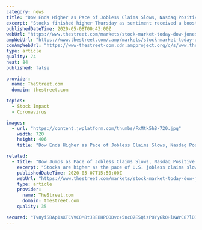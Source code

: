 ```yaml
---
category: news
title: "Dow Ends Higher as Pace of Jobless Claims Slows, Nasdaq Positive for 2020"
excerpt: "Stocks finished higher Thursday as sentiment received a boost from news that U.S. and Chinese negotiators could meet as soon as next week to discuss their trade agreement and U.S. jobless claims trended lower."
publishedDateTime: 2020-05-08T00:43:00Z
webUrl: "https://www.thestreet.com/markets/stock-market-today-dow-jones-industrial-average-oil-unemployment"
ampWebUrl: "https://www.thestreet.com/.amp/markets/stock-market-today-dow-jones-industrial-average-oil-unemployment"
cdnAmpWebUrl: "https://www-thestreet-com.cdn.ampproject.org/c/s/www.thestreet.com/.amp/markets/stock-market-today-dow-jones-industrial-average-oil-unemployment"
type: article
quality: 74
heat: 84
published: false

provider:
  name: TheStreet.com
  domain: thestreet.com

topics:
  - Stock Impact
  - Coronavirus

images:
  - url: "https://content.jwplatform.com/thumbs/FxMtk5hB-720.jpg"
    width: 720
    height: 406
    title: "Dow Ends Higher as Pace of Jobless Claims Slows, Nasdaq Positive for 2020"

related:
  - title: "Dow Jumps as Pace of Jobless Claims Slows, Nasdaq Positive for 2020"
    excerpt: "Stocks are higher as the pace of U.S. jobless claims slows and oil prices rise. Stocks rose on Wall Street Thursday as sentiment received a boost from news that U.S. and Chinese negotiators could meet as soon as next week to discuss their trade agreement and U."
    publishedDateTime: 2020-05-07T15:50:00Z
    webUrl: "https://www.thestreet.com/markets/stock-market-today-dow-jones-industrial-average-oil-unemployment"
    type: article
    provider:
      name: TheStreet.com
      domain: thestreet.com
    quality: 35

secured: "Tv8yiSBAp1sXTCVVC0M8tJ8EBHPOODvc+5ncQ7E5QizPUYyGk0HlKWrC87lD1fGdnB/EKVnbHDUIz3d/qdr4x7aqfzkWFQm5CLmpfQBkC9SvQjquwc4UObFc6ypJFcIQHAa5cU9qh/7QnWGF+Bf53FfzYyZg6cHZVShu347EIgp3Aa4+B0aiQTxfVmeS3HLdhWMzBqTIF5HwhzEXknMUPG1EKZpIEjIdcJfMgXP9M+afVxyTP41Z+JBIfaVTc3KU5QYedy0Hgwr9IUKguNzKgkzHBtkrCpbHLsYxKEZ5kIVRcuQh9cQLZ8NH71HjSzDQRXw5IE//IOGlLpR8QE3Jt583apWJunWFmYr9I9uVPTLdUm/nANgdX9/5srHeZBDHFvA6R1y16bSiohoUt+nvUHl9zlREHYhCJ1DnyrOKadbv9RRDTqEYviwRtv7VQJizL8y2FFVtRT9pWVYaOTcGrGQRJ+whs1MmNKjC9UcfSRM=;jeEiNzz95h166c3hm6mM+w=="
---
```


